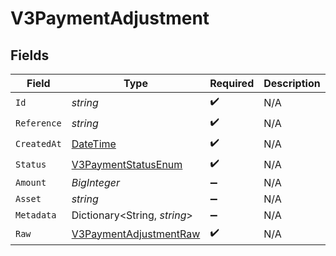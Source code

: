 # V3PaymentAdjustment


## Fields

| Field                                                                                 | Type                                                                                  | Required                                                                              | Description                                                                           |
| ------------------------------------------------------------------------------------- | ------------------------------------------------------------------------------------- | ------------------------------------------------------------------------------------- | ------------------------------------------------------------------------------------- |
| `Id`                                                                                  | *string*                                                                              | :heavy_check_mark:                                                                    | N/A                                                                                   |
| `Reference`                                                                           | *string*                                                                              | :heavy_check_mark:                                                                    | N/A                                                                                   |
| `CreatedAt`                                                                           | [DateTime](https://learn.microsoft.com/en-us/dotnet/api/system.datetime?view=net-5.0) | :heavy_check_mark:                                                                    | N/A                                                                                   |
| `Status`                                                                              | [V3PaymentStatusEnum](../../Models/Components/V3PaymentStatusEnum.md)                 | :heavy_check_mark:                                                                    | N/A                                                                                   |
| `Amount`                                                                              | *BigInteger*                                                                          | :heavy_minus_sign:                                                                    | N/A                                                                                   |
| `Asset`                                                                               | *string*                                                                              | :heavy_minus_sign:                                                                    | N/A                                                                                   |
| `Metadata`                                                                            | Dictionary<String, *string*>                                                          | :heavy_minus_sign:                                                                    | N/A                                                                                   |
| `Raw`                                                                                 | [V3PaymentAdjustmentRaw](../../Models/Components/V3PaymentAdjustmentRaw.md)           | :heavy_check_mark:                                                                    | N/A                                                                                   |